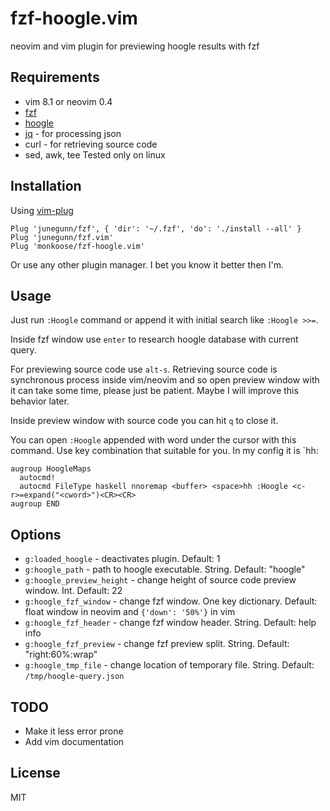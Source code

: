 # fzf-hoogle.vim

neovim and vim plugin for previewing hoogle results with fzf

## Requirements

 - vim 8.1 or neovim 0.4
 - [fzf](https://github.com/stedolan/jq)
 - [hoogle](https://github.com/ndmitchell/hoogle)
 - [jq](https://github.com/stedolan/jq) - for processing json
 - curl - for retrieving source code
 - sed, awk, tee
Tested only on linux

## Installation

Using [vim-plug](https://github.com/junegunn/vim-plug)
```
Plug 'junegunn/fzf', { 'dir': '~/.fzf', 'do': './install --all' }
Plug 'junegunn/fzf.vim'
Plug 'monkoose/fzf-hoogle.vim'
```
Or use any other plugin manager. I bet you know it better then I'm.

## Usage

Just run `:Hoogle` command or append it with initial search like `:Hoogle >>=`.

Inside fzf window use `enter` to research hoogle database with current query.

For previewing source code use `alt-s`. Retrieving source code is synchronous process inside vim/neovim and so open preview window with it can take some time, please just be patient. Maybe I will improve this behavior later.

Inside preview window with source code you can hit `q` to close it.

You can open `:Hoogle` appended with word under the cursor with this command. Use key combination that suitable for you. In my config it is `<space>hh:
```
augroup HoogleMaps
  autocmd!
  autocmd FileType haskell nnoremap <buffer> <space>hh :Hoogle <c-r>=expand("<cword>")<CR><CR>
augroup END
```

## Options

 - `g:loaded_hoogle` - deactivates plugin. Default: 1    
 - `g:hoogle_path` - path to hoogle executable. String. Default: "hoogle"
 - `g:hoogle_preview_height` - change height of source code preview window. Int. Default: 22
 - `g:hoogle_fzf_window` - change fzf window. One key dictionary. Default: float window in neovim and `{'down': '50%'}` in vim
 - `g:hoogle_fzf_header` - change fzf window header. String. Default: help info
 - `g:hoogle_fzf_preview` - change fzf preview split. String. Default: "right:60%:wrap"
 - `g:hoogle_tmp_file` - change location of temporary file. String. Default: `/tmp/hoogle-query.json`
 
## TODO

 - Make it less error prone
 - Add vim documentation

## License
MIT
